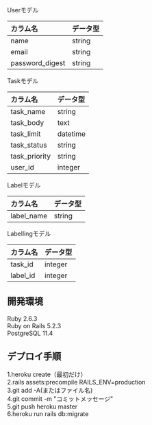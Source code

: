 Userモデル

| カラム名 | データ型 |
| :----- | :---- |
|  name  |  string  |
|  email  |  string  |
| password_digest | string |


 Taskモデル


| カラム名 | データ型 |
| :----- | :----- |
| task_name | string |
| task_body | text |
| task_limit | datetime |
| task_status | string |
| task_priority | string |
| user_id|integer |

Labelモデル

| カラム名 | データ型 |
| :--- | :--- |
| label_name | string |


Labellingモデル


| カラム名 | データ型 |
| :--- | :--- |
| task_id | integer |
| label_id | integer |

開発環境
------------
Ruby 2.6.3  
Ruby on Rails 5.2.3  
PostgreSQL 11.4  

デプロイ手順
------------
1.heroku create（最初だけ）  
2.rails assets:precompile RAILS_ENV=production  
3.git add -A(またはファイル名)  
4.git commit -m "コミットメッセージ"  
5.git push heroku master  
6.heroku run rails db:migrate
